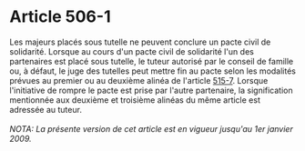 # Article 506-1

Les majeurs placés sous tutelle ne peuvent conclure un pacte civil de solidarité. Lorsque au cours d'un pacte civil de solidarité l'un des partenaires est placé sous tutelle, le tuteur autorisé par le conseil de famille ou, à défaut, le juge des tutelles peut mettre fin au pacte selon les modalités prévues au premier ou au deuxième alinéa de l'article <a href='/affichCodeArticle.do?cidTexte=LEGITEXT000006070721&idArticle=LEGIARTI000006428554&dateTexte=&categorieLien=cid' title='Code civil - art. 515-7 (VD)'>515-7</a>. Lorsque l'initiative de rompre le pacte est prise par l'autre partenaire, la signification mentionnée aux deuxième et troisième alinéas du même article est adressée au tuteur.<br/><br/><i>NOTA:  La présente version de cet article est en vigueur jusqu'au 1er janvier 2009.</i>
